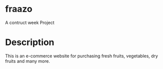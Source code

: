 # fraazo
A contruct week Project
# Description
This is an e-commerce website for purchasing fresh fruits, vegetables, dry fruits and many more.
